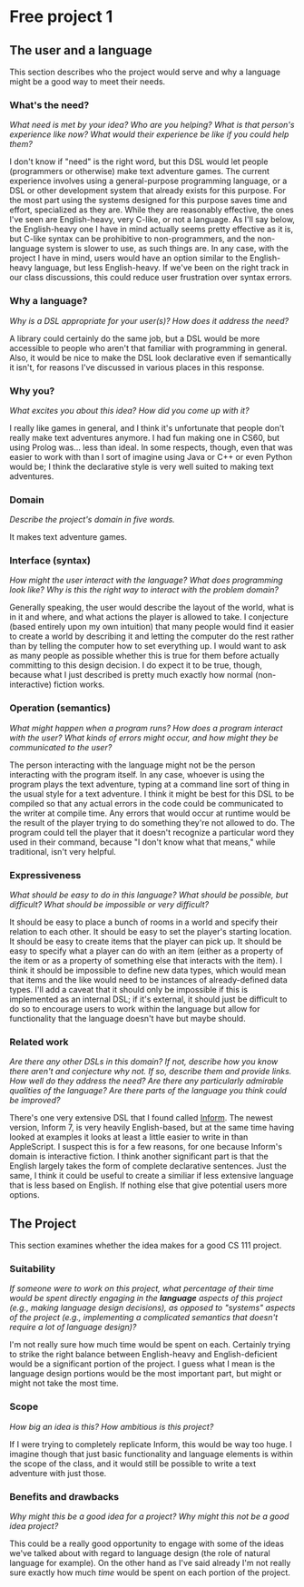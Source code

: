 # Free project 1

## The user and a language
This section describes who the project would serve and why a language might be a
good way to meet their needs.


### What's the need?
_What need is met by your idea? Who are you helping? What is that person's
experience like now? What would their experience be like if you could help 
them?_

I don't know if "need" is the right word, but this DSL would let people (programmers or otherwise) make text adventure games. The current experience involves using a general-purpose programming language, or a DSL or other development system that already exists for this purpose. For the most part using the systems designed for this purpose saves time and effort, specialized as they are. While they are reasonably effective, the ones I've seen are English-heavy, very C-like, or not a
language. As I'll say below, the English-heavy one I have in mind actually seems pretty effective as it is, but C-like syntax can be prohibitive to non-programmers, and the non-language system is slower to use, as such things are. In any case, with the project I have in mind, users would have an option similar to the English-heavy language, but less English-heavy. If we've been on the right track in our class discussions, this could reduce user frustration over syntax
errors.


### Why a language?
_Why is a DSL appropriate for your user(s)? How does it address the need?_

A library could certainly do the same job, but a DSL would be more accessible to people who aren't that familiar with programming in general. Also, it would be nice to make the DSL look declarative even if semantically it isn't, for reasons I've discussed in various places in this response.


### Why you?
_What excites you about this idea? How did you come up with it?_

I really like games in general, and I think it's unfortunate that people don't really make text adventures anymore. I had fun making one in CS60, but using Prolog was... less than ideal. In some respects, though, even that was easier to work with than I sort of imagine using Java or C++ or even Python would be; I think the declarative style is very well suited to making text adventures.


### Domain
_Describe the project's domain in five words._

It makes text adventure games.


### Interface (syntax)
_How might the user interact with the language? What does programming look 
like? Why is this the right way to interact with the problem domain?_ 

Generally speaking, the user would describe the layout of the world, what is in it and where, and what actions the player is allowed to take. I conjecture (based entirely upon my own intuition) that many people would find it easier to create a world by describing it and letting the computer do the rest rather than by telling the computer how to set everything up. I would want to ask as many people as possible whether this is true for them before actually committing to this
design decision. I do expect it to be true, though, because what I just described is pretty much exactly how normal (non-interactive) fiction works.


### Operation (semantics)
_What might happen when a program runs? How does a program interact with the
user? What kinds of errors might occur, and how might they be communicated to
the user?_

The person interacting with the language might not be the person interacting with the program itself. In any case, whoever is using the program plays the text adventure, typing at a command line sort of thing in the usual style for a text adventure. I think it might be best for this DSL to be compiled so that any actual errors in the code could be communicated to the writer at compile time. Any errors that would occur at runtime would be the result of the player trying to do something
they're not allowed to do. The program could tell the player that it doesn't recognize a particular word they used in their command, because "I don't know what that means," while traditional, isn't very helpful.


### Expressiveness
_What should be easy to do in this language? What should be possible, but
difficult? What should be impossible or very difficult?_

It should be easy to place a bunch of rooms in a world and specify their relation to each other. It should be easy to set the player's starting location. It should be easy to create items that the player can pick up. It should be easy to specify what a player can do with an item (either as a property of the item or as a property of something else that interacts with the item). I think it should be impossible to define new data types, which would mean that items and the like would need
to be instances of already-defined data types. I'll add a caveat that it should only be impossible if this is implemented as an internal DSL; if it's external, it should just be difficult to do so to encourage users to work within the language but allow for functionality that the language doesn't have but maybe should.


### Related work
_Are there any other DSLs in this domain? If not, describe how you know there
aren't and conjecture why not. If so, describe them and provide links. How well
do they address the need? Are there any particularly admirable qualities of the
language? Are there parts of the language you think could be improved?_

There's one very extensive DSL that I found called [Inform](inform7.com). The newest version, Inform 7, is very heavily English-based, but at the same time having looked at examples it looks at least a little easier to write in than AppleScript. I suspect this is for a few reasons, for one because Inform's domain is interactive fiction. I think another significant part is that the English largely takes the form of complete declarative sentences. Just the same, I think it could be
useful to create a similiar if less extensive language that is less based on English. If nothing else that give potential users more options.


## The Project
This section examines whether the idea makes for a good CS 111 project.


### Suitability
_If someone were to work on this project, what percentage of their time would be
spent directly engaging in the **language** aspects of this project (e.g.,
making language design decisions), as opposed to "systems" aspects of the
project (e.g., implementing a complicated semantics that doesn't require a lot
of language design)?_

I'm not really sure how much time would be spent on each. Certainly trying to strike the right balance between English-heavy and English-deficient would be a significant portion of the project. I guess what I mean is the language design portions would be the most important part, but might or might not take the most time.

### Scope
_How big an idea is this? How ambitious is this project?_

If I were trying to completely replicate Inform, this would be way too huge. I imagine though that just basic functionality and language elements is within the scope of the class, and it would still be possible to write a text adventure with just those.


### Benefits and drawbacks
_Why might this be a good idea for a project? Why might this not be a good idea 
project?_

This could be a really good opportunity to engage with some of the ideas we've talked about with regard to language design (the role of natural language for example). On the other hand as I've said already I'm not really sure exactly how much _time_ would be spent on each portion of the project.
